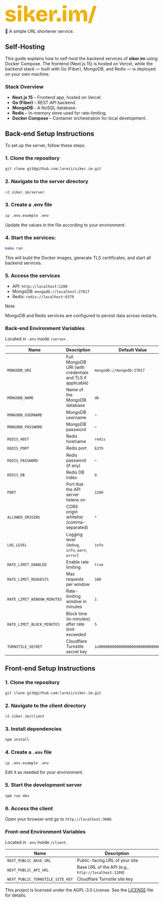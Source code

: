<img src=".github/assets/siker.im.svg" alt="siker.im logo" width="300">

🔗 A simple URL shortener service.

## Self-Hosting
This guide explains how to self-host the backend services of **siker.im** using Docker Compose. The frontend (Next.js 15) is hosted on Vercel, while the backend stack — built with Go (Fiber), MongoDB, and Redis — is deployed on your own machine.

### Stack Overview
- **Next.js 15** – Frontend app, hosted on Vercel.
- **Go (Fiber)** – REST API backend.
- **MongoDB** - A NoSQL database.
- **Redis** – In-memory store used for rate-limiting.
- **Docker Compose** – Container orchestration for local development.

## Back-end Setup Instructions
To set up the server, follow these steps:

### 1. Clone the repository
```bash
git clone git@github.com:lareii/siker.im.git
```

### 2. Navigate to the server directory
```bash
cd siker.im/server
```

### 3. Create a .env file
```bash
cp .env.example .env
```
Update the values in the file according to your environment.

### 4. Start the services:
```bash
make run
```
This will build the Docker images, generate TLS certificates, and start all backend services.

### 5. Access the services
- API: `http://localhost:1209`
- MongoDB: `mongodb://localhost:27017`
- Redis: `redis://localhost:6379`

> [!NOTE]
> MongoDB and Redis services are configured to persist data across restarts.

### Back-end Environment Variables
Located in `.env` inside `/server`.

| Name                        | Description                                               | Default Value                         |
| --------------------------- | --------------------------------------------------------- | ------------------------------------- |
| `MONGODB_URI`               | Full MongoDB URI (with credentials and TLS if applicable) | `mongodb://mongodb:27017`             |
| `MONGODB_NAME`              | Name of the MongoDB database                              | `db`                                  |
| `MONGODB_USERNAME`          | MongoDB username                                          | –                                     |
| `MONGODB_PASSWORD`          | MongoDB password                                          | –                                     |
| `REDIS_HOST`                | Redis hostname                                            | `redis`                               |
| `REDIS_PORT`                | Redis port                                                | `6379`                                |
| `REDIS_PASSWORD`            | Redis password (if any)                                   | –                                     |
| `REDIS_DB`                  | Redis DB index                                            | `0`                                   |
| `PORT`                      | Port that the API server listens on                       | `1209`                                |
| `ALLOWED_ORIGINS`           | CORS origin whitelist (comma-separated)                   | `*`                                   |
| `LOG_LEVEL`                 | Logging level (`debug`, `info`, `warn`, `error`)          | `info`                                |
| `RATE_LIMIT_ENABLED`        | Enable rate limiting                                      | `true`                                |
| `RATE_LIMIT_REQUESTS`       | Max requests per window                                   | `100`                                 |
| `RATE_LIMIT_WINDOW_MINUTES` | Rate-limiting window in minutes                           | `1`                                   |
| `RATE_LIMIT_BLOCK_MINUTES`  | Block time (in minutes) after rate limit exceeded         | `5`                                   |
| `TURNSTILE_SECRET`          | Cloudflare Turnstile secret key                           | `1x0000000000000000000000000000000AA` |

## Front-end Setup Instructions
### 1. Clone the repository
```bash
git clone git@github.com:lareii/siker.im.git
```

### 2. Navigate to the client directory
```bash
cd siker.im/client
```

### 3. Install dependencies
```bash
npm install
```

### 4. Create a `.env` file
```bash
cp .env.example .env
```
Edit it as needed for your environment.

### 5. Start the development server
```bash
npm run dev
```

### 6. Access the client
Open your browser and go to `http://localhost:3000`.

### Front-end Environment Variables
Located in `.env` inside `/client`.

| Name                             | Description                                         |
| -------------------------------- | --------------------------------------------------- |
| `NEXT_PUBLIC_BASE_URL`           | Public-facing URL of your site                      |
| `NEXT_PUBLIC_API_URL`            | Base URL of the API (e.g., `http://localhost:1209`) |
| `NEXT_PUBLIC_TURNSTILE_SITE_KEY` | Cloudflare Turnstile site key                       |

This project is licensed under the AGPL-3.0 License. See the [LICENSE](./LICENSE) file for details.
